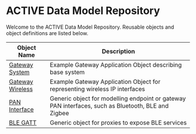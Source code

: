 # ACTIVE Data Model Repository

Welcome to the ACTIVE Data Model Repository. Reusable objects and object definitions are listed below.

Object Name | Description
------------|-------------
[Gateway System](Gateway_System/index.html) | Example Gateway Application Object describing base system
[Gateway Wireless](Gateway_Wireless/index.html) | Example Gateway Application Object for representing wireless IP interfaces
[PAN Interface](PAN_Interface/index.html) | Generic object for modelling endpoint or gateway PAN interfaces, such as Bluetooth, BLE and Zigbee
[BLE GATT](BLE_GATT/index.html) | Generic object for proxies to expose BLE services

